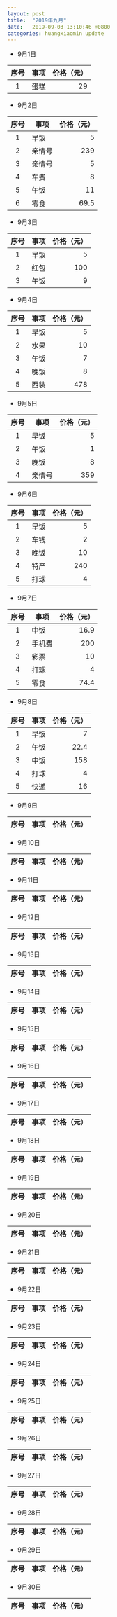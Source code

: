 ```yaml
---
layout: post
title:  "2019年九月"
date:   2019-09-03 13:10:46 +0800
categories: huangxiaomin update
---
```



* 9月1日

|序号   | 事项        | 价格（元）   |
|:----:| --------   | -----:  | 
|1  | 蛋糕     | 29 |

* 9月2日

|序号   | 事项        | 价格（元）   |
|:----:| --------   | -----:  | 
|1  | 早饭     | 5 |
|2  | 亲情号     | 239 |
|3  | 亲情号     | 5 |
|4  | 车费     | 8 |
|5  | 午饭     | 11 |
|6  | 零食     | 69.5 |

* 9月3日

|序号   | 事项        | 价格（元）   |
|:----:| --------   | -----:  | 
|1  | 早饭     | 5 |
|2  | 红包     | 100 |
|3  | 午饭     | 9 |

* 9月4日

|序号   | 事项        | 价格（元）   |
|:----:| --------   | -----:  | 
|1  | 早饭     | 5 |
|2  | 水果     | 10 |
|3  | 午饭     | 7 |
|4  | 晚饭     | 8 |
|5  | 西装     | 478 |

* 9月5日

|序号   | 事项        | 价格（元）   |
|:----:| --------   | -----:  | 
|1  | 早饭     | 5 |
|2  | 午饭     | 1 |
|3  | 晚饭     | 8 |
|4  | 亲情号     | 359 |

* 9月6日

|序号   | 事项        | 价格（元）   |
|:----:| --------   | -----:  | 
|1  | 早饭     | 5 |
|2  | 车钱     | 2 |
|3  | 晚饭     | 10 |
|4  | 特产     | 240 |
|5  | 打球     | 4 |

* 9月7日

|序号   | 事项        | 价格（元）   |
|:----:| --------   | -----:  | 
|1  | 中饭     | 16.9 |
|2  | 手机费     | 200 |
|3  | 彩票     | 10 |
|4  | 打球     | 4 |
|5  | 零食     | 74.4 |

* 9月8日

|序号   | 事项        | 价格（元）   |
|:----:| --------   | -----:  |
|1  | 早饭     | 7 |
|2  | 午饭     | 22.4 |
|3  | 中饭     | 158 |
|4  | 打球     | 4 |
|5  | 快递     | 16 |

* 9月9日

|序号   | 事项        | 价格（元）   |
|:----:| --------   | -----:  | 
* 9月10日

|序号   | 事项        | 价格（元）   |
|:----:| --------   | -----:  | 
* 9月11日

|序号   | 事项        | 价格（元）   |
|:----:| --------   | -----:  | 

* 9月12日

|序号   | 事项        | 价格（元）   |
|:----:| --------   | -----:  | 
* 9月13日

|序号   | 事项        | 价格（元）   |
|:----:| --------   | -----:  | 

* 9月14日

|序号   | 事项        | 价格（元）   |
|:----:| --------   | -----:  | 
* 9月15日

|序号   | 事项        | 价格（元）   |
|:----:| --------   | -----:  | 
* 9月16日

|序号   | 事项        | 价格（元）   |
|:----:| --------   | -----:  | 

* 9月17日

|序号   | 事项        | 价格（元）   |
|:----:| --------   | -----:  | 
* 9月18日

|序号   | 事项        | 价格（元）   |
|:----:| --------   | -----:  | 

* 9月19日

|序号   | 事项        | 价格（元）   |
|:----:| --------   | -----:  | 
* 9月20日

|序号   | 事项        | 价格（元）   |
|:----:| --------   | -----:  | 

* 9月21日

|序号   | 事项        | 价格（元）   |
|:----:| --------   | -----:  | 
* 9月22日

|序号   | 事项        | 价格（元）   |
|:----:| --------   | -----:  | 
* 9月23日

|序号   | 事项        | 价格（元）   |
|:----:| --------   | -----:  | 
* 9月24日

|序号   | 事项        | 价格（元）   |
|:----:| --------   | -----:  | 
* 9月25日

|序号   | 事项        | 价格（元）   |
|:----:| --------   | -----:  | 

* 9月26日

|序号   | 事项        | 价格（元）   |
|:----:| --------   | -----:  | 
 
* 9月27日

|序号   | 事项        | 价格（元）   |
|:----:| --------   | -----:  | 

* 9月28日

|序号   | 事项        | 价格（元）   |
|:----:| --------   | -----:  | 

* 9月29日

|序号   | 事项        | 价格（元）   |
|:----:| --------   | -----:  | 
* 9月30日

|序号   | 事项        | 价格（元）   |
|:----:| --------   | -----:  | 


